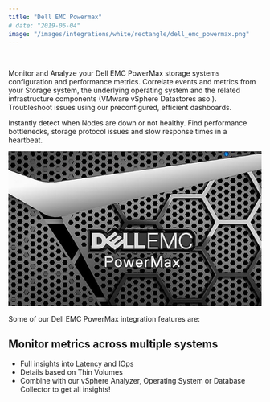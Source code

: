 ```yaml
---
title: "Dell EMC Powermax"
# date: "2019-06-04"
image: "/images/integrations/white/rectangle/dell_emc_powermax.png"
---
```


 

<!-- ![Dell_EMC_Powermax](/images/integrations/white/rectangle/dell_emc_powermax.png) -->



Monitor and Analyze your Dell EMC PowerMax storage systems configuration and performance metrics. Correlate events and metrics from your Storage system, the underlying operating system and the related infrastructure components (VMware vSphere Datastores aso.). Troubleshoot issues using our preconfigured, efficient dashboards.

Instantly detect when Nodes are down or not healthy. Find performance bottlenecks, storage protocol issues and slow response times in a heartbeat.

![Dell EMC PowerMax Integration](/images/integrations/posts//powermax.png)

Some of our Dell EMC PowerMax integration features are:

## Monitor metrics across multiple systems
* Full insights into Latency and IOps
* Details based on Thin Volumes
* Combine with our vSphere Analyzer, Operating System or Database Collector to get all insights!

